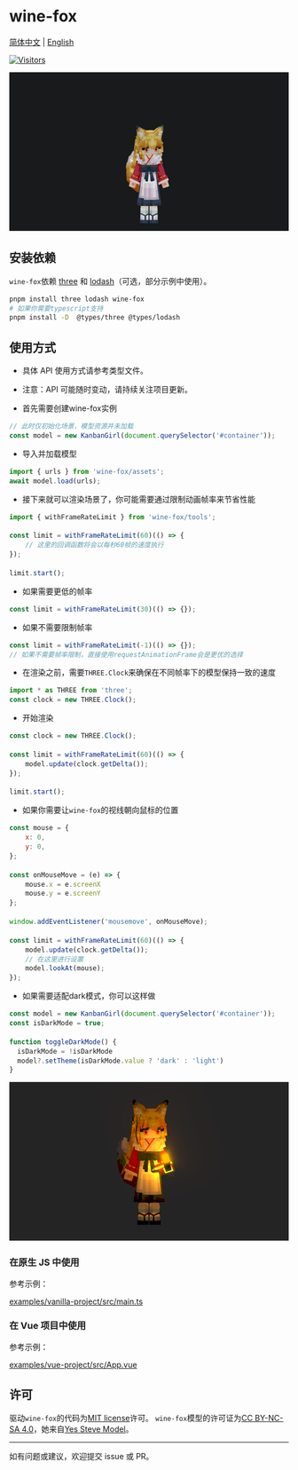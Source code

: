 # wine-fox

[简体中文](README.md) | [English](docs/README_EN.md)

[![Visitors](https://api.visitorbadge.io/api/visitors?path=https%3A%2F%2Fgithub.com%2Fctrlkk%2Fwine-fox&countColor=%232ccce4&style=flat)](https://visitorbadge.io/status?path=https%3A%2F%2Fgithub.com%2Fctrlkk%2Fwine-fox)

![酒狐](docs/assets/PixPin_2025-06-22_19-12-34.webp)

## 安装依赖

`wine-fox`依赖 [three](https://www.npmjs.com/package/three) 和 [lodash](https://www.npmjs.com/package/lodash)（可选，部分示例中使用）。

```bash
pnpm install three lodash wine-fox
# 如果你需要typescript支持
pnpm install -D  @types/three @types/lodash
```

## 使用方式

- 具体 API 使用方式请参考类型文件。
- 注意：API 可能随时变动，请持续关注项目更新。

- 首先需要创建wine-fox实例

```JavaScript
// 此时仅初始化场景，模型资源并未加载
const model = new KanbanGirl(document.querySelector('#container'));
```

- 导入并加载模型

```JavaScript
import { urls } from 'wine-fox/assets';
await model.load(urls);
```

- 接下来就可以渲染场景了，你可能需要通过限制动画帧率来节省性能

```JavaScript
import { withFrameRateLimit } from 'wine-fox/tools';

const limit = withFrameRateLimit(60)(() => {
    // 这里的回调函数将会以每秒60帧的速度执行
});

limit.start();
```

- 如果需要更低的帧率

```JavaScript
const limit = withFrameRateLimit(30)(() => {});
```

- 如果不需要限制帧率

```JavaScript
const limit = withFrameRateLimit(-1)(() => {});
// 如果不需要帧率限制，直接使用requestAnimationFrame会是更优的选择
```

- 在渲染之前，需要`THREE.Clock`来确保在不同帧率下的模型保持一致的速度

```JavaScript
import * as THREE from 'three';
const clock = new THREE.Clock();
```

- 开始渲染

```JavaScript
const clock = new THREE.Clock();

const limit = withFrameRateLimit(60)(() => {
    model.update(clock.getDelta());
});

limit.start();
```

- 如果你需要让`wine-fox`的视线朝向鼠标的位置

```JavaScript
const mouse = {
    x: 0,
    y: 0,
};

const onMouseMove = (e) => {
    mouse.x = e.screenX
    mouse.y = e.screenY
};

window.addEventListener('mousemove', onMouseMove);

const limit = withFrameRateLimit(60)(() => {
    model.update(clock.getDelta());
    // 在这里进行设置
    model.lookAt(mouse);
});
```

- 如果需要适配dark模式，你可以这样做

```JavaScript
const model = new KanbanGirl(document.querySelector('#container'));
const isDarkMode = true;

function toggleDarkMode() {
  isDarkMode = !isDarkMode
  model?.setTheme(isDarkMode.value ? 'dark' : 'light')
}
```

![dark mode](docs/assets/dark.png)

### 在原生 JS 中使用

参考示例：

[examples/vanilla-project/src/main.ts](examples/vanilla-project/src/main.ts)

### 在 Vue 项目中使用

参考示例：

[examples/vue-project/src/App.vue](examples/vue-project/src/App.vue)

## 许可

驱动`wine-fox`的代码为[MIT license](https://opensource.org/licenses/MIT)许可。
`wine-fox`模型的许可证为[CC BY-NC-SA 4.0](https://creativecommons.org/licenses/by-nc-sa/40/deed.en)，她来自[Yes Steve Model](https://modrinth.com/mod/yes-steve-model)。

---

如有问题或建议，欢迎提交 issue 或 PR。

